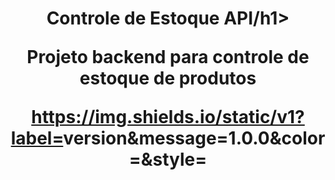 <h1 align="center">Controle de Estoque API/h1>

<p align="center">Projeto backend para controle de estoque de produtos</p>

https://img.shields.io/static/v1?label=<LABEL>version&message=1.0.0<MESSAGE>&color=<COLOR>&style=<STYLE>&logo=<LOGO>